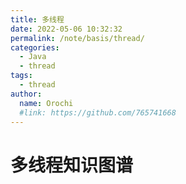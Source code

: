 ```yaml
---
title: 多线程
date: 2022-05-06 10:32:32
permalink: /note/basis/thread/
categories:
  - Java
  - thread
tags:
  - thread
author: 
  name: Orochi
  #link: https://github.com/765741668
---
```

# 多线程知识图谱